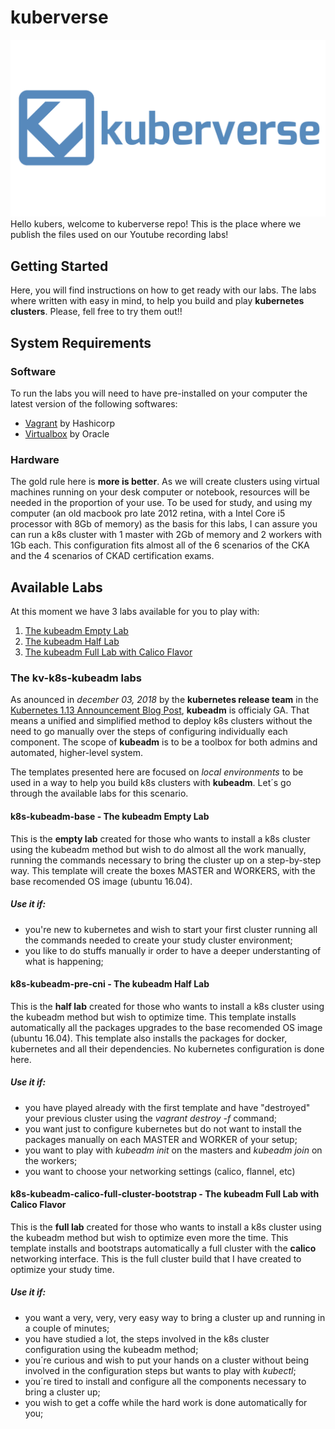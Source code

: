 # kuberverse

![kuberverse logo](https://raw.githubusercontent.com/arturscheiner/kuberverse/master/logos/kuberverse-logo-h-4096x2304.png)
Hello kubers, welcome to kuberverse repo! This is the place where we publish the files used on our Youtube recording labs!

## Getting Started

Here, you will find instructions on how to get ready with our labs. The labs where written with easy in mind, to help you build and play **kubernetes clusters**. Please, fell free to try them out!!

## System Requirements

### Software

To run the labs you will need to have pre-installed on your computer the latest version of the following softwares:

- [Vagrant](www.vagrantup.com) by Hashicorp
- [Virtualbox](virtualbox.org) by Oracle

### Hardware

The gold rule here is **more is better**. As we will create clusters using virtual machines running on your desk computer or notebook, resources will be needed in the proportion of your use. To be used for study, and using my computer (an old macbook pro late 2012 retina, with a Intel Core i5 processor with 8Gb of memory) as the basis for this labs, I can assure you can run a k8s cluster with 1 master with 2Gb of memory and 2 workers with 1Gb each. This configuration fits almost all of the 6 scenarios of the CKA and the 4 scenarios of CKAD certification exams.  

## Available Labs

At this moment we have 3 labs available for you to play with:

1. [The kubeadm Empty Lab](https://github.com/arturscheiner/kuberverse/blob/master/docs/kubeadm/k8s-kubeadm-base.md)
2. [The kubeadm Half Lab](https://github.com/arturscheiner/kuberverse/blob/master/docs/kubeadm/k8s-kubeadm-pre-cni.md)
3. [The kubeadm Full Lab with Calico Flavor](https://github.com/arturscheiner/kuberverse/blob/master/docs/kubeadm/k8s-kubeadm-calico-full-cluster-bootstrap.md)

### The kv-k8s-kubeadm labs

As anounced in *december 03, 2018* by the **kubernetes release team** in the [Kubernetes 1.13 Announcement Blog Post](https://kubernetes.io/blog/2018/12/03/kubernetes-1-13-release-announcement/), **kubeadm** is officialy GA. That means a unified and simplified method to deploy k8s clusters without the need to go manually over the steps of configuring individually each component. The scope of **kubeadm** is to be a toolbox for both admins and automated, higher-level system. 

The templates presented here are focused on _local environments_ to be used in a way to help you build k8s clusters with **kubeadm**. Let´s go through the available labs for this scenario.

#### k8s-kubeadm-base - The kubeadm Empty Lab

This is the **empty lab** created for those who wants to install a k8s cluster using the kubeadm method but wish to do almost all the work manually, running the commands necessary to bring the cluster up on a step-by-step way. This template will create the boxes MASTER and WORKERS, with the base recomended OS image (ubuntu 16.04).

##### Use it if: #####

- you're new to kubernetes and wish to start your first cluster running all the commands needed to create your study cluster environment;
- you like to do stuffs manually ir order to have a deeper understanting of what is happening;


#### k8s-kubeadm-pre-cni - The kubeadm Half Lab

This is the **half lab** created for those who wants to install a k8s cluster using the kubeadm method but wish to optimize time. This template installs automatically all the packages upgrades to the base recomended OS image (ubuntu 16.04). This template also installs the packages for docker, kubernetes and all their dependencies. No kubernetes configuration is done here.

##### Use it if: #####

- you have played already with the first template and have "destroyed" your previous cluster using the _vagrant destroy -f_ command;
- you want just to configure kubernetes but do not want to install the packages manually on each MASTER and WORKER of your setup;
- you want to play with _kubeadm init_ on the masters and _kubeadm join_ on the workers;
- you want to choose your networking settings (calico, flannel, etc) 


#### k8s-kubeadm-calico-full-cluster-bootstrap - The kubeadm Full Lab with Calico Flavor

This is the **full lab** created for those who wants to install a k8s cluster using the kubeadm method but wish to optimize even more the time. This template installs and bootstraps automatically a full cluster with the **calico** networking interface. This is the full cluster build that I have created to optimize your study time.

##### Use it if: #####

- you want a very, very, very easy way to bring a cluster up and running in a couple of minutes;
- you have studied a lot, the steps involved in the k8s cluster configuration using the kubeadm method;
- you´re curious and wish to put your hands on a cluster without being involved in the configuration steps but wants to play with _kubectl_;
- you´re tired to install and configure all the components necessary to bring a cluster up;
- you wish to get a coffe while the hard work is done automatically for you;
